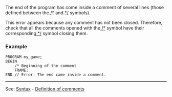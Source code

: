 The end of the program has come inside a comment of several lines
(those defined between the[ /*](definition_of_commentsdot.md) and[ */](definition_of_commentsdot.md) symbols).

This error appears because any comment has not been closed. Therefore, check that all the comments opened with the[ /*](definition_of_commentsdot.md) symbol have their corresponding[ */](definition_of_commentsdot.md) symbol closing them.

### Example
```
PROGRAM my_game;
BEGIN
    /* Beginning of the comment
    FRAME;
END // Error: The end came inside a comment.
```


---------------------------------------
See: [Syntax](syntax_of_a_programdot.md) - [Definition of comments](definition_of_commentsdot.md)

